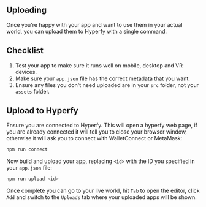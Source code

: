 
## Uploading

Once you're happy with your app and want to use them in your actual world, you can upload them to Hyperfy with a single command.

## Checklist

1. Test your app to make sure it runs well on mobile, desktop and VR devices.
2. Make sure your `app.json` file has the correct metadata that you want.
3. Ensure any files you don't need uploaded are in your `src` folder, not your `assets` folder.

## Upload to Hyperfy

Ensure you are connected to Hyperfy. This will open a hyperfy web page, if you are already connected it will tell you to close your browser window, otherwise it will ask you to connect with WalletConnect or MetaMask:

```bash
npm run connect
```

Now build and upload your app, replacing `<id>` with the ID you specified in your `app.json` file:

```bash
npm run upload <id>
```

Once complete you can go to your live world, hit `Tab` to open the editor, click `Add` and switch to the `Uploads` tab where your uploaded apps will be shown.
